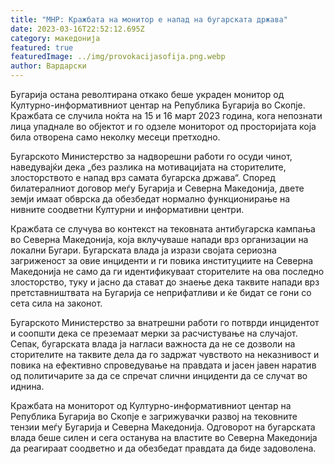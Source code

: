 ```yaml
---
title: "МНР: Кражбата на монитор е напад на бугарската држава"
date: 2023-03-16T22:52:12.695Z
category: македонија
featured: true
featuredImage: ../img/provokacijasofija.png.webp
author: Вардарски
---
```


Бугарија остана револтирана откако беше украден монитор од Културно-информативниот центар на Република Бугарија во Скопје. Кражбата се случила ноќта на 15 и 16 март 2023 година, кога непознати лица упаднале во објектот и го одзеле мониторот од просторијата која била отворена само неколку месеци претходно.

Бугарското Министерство за надворешни работи го осуди чинот, наведувајќи дека „без разлика на мотивацијата на сторителите, злосторството е напад врз самата бугарска држава“. Според билатералниот договор меѓу Бугарија и Северна Македонија, двете земји имаат обврска да обезбедат нормално функционирање на нивните соодветни Културни и информативни центри.

Кражбата се случува во контекст на тековната антибугарска кампања во Северна Македонија, која вклучуваше напади врз организации на локални Бугари. Бугарската влада ја изрази својата сериозна загриженост за овие инциденти и ги повика институциите на Северна Македонија не само да ги идентификуваат сторителите на ова последно злосторство, туку и јасно да стават до знаење дека таквите напади врз претставништвата на Бугарија се неприфатливи и ќе бидат се гони со сета сила на законот.

Бугарското Министерство за внатрешни работи го потврди инцидентот и соопшти дека се преземаат мерки за расчистување на случајот. Сепак, бугарската влада ја нагласи важноста да не се дозволи на сторителите на таквите дела да го задржат чувството на неказнивост и повика на ефективно спроведување на правдата и јасен јавен наратив од политичарите за да се спречат слични инциденти да се случат во иднина.

Кражбата на мониторот од Културно-информативниот центар на Република Бугарија во Скопје е загрижувачки развој на тековните тензии меѓу Бугарија и Северна Македонија. Одговорот на бугарската влада беше силен и сега останува на властите во Северна Македонија да реагираат соодветно и да обезбедат правдата да биде задоволена.
